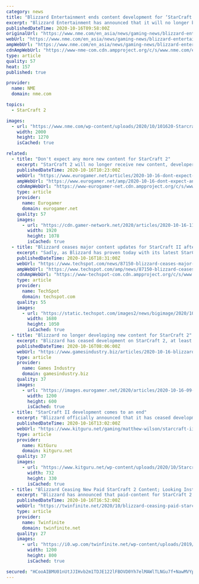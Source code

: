 ```yaml
---
category: news
title: "Blizzard Entertainment ends content development for ‘StarCraft II’"
excerpt: "Blizzard Entertainment has announced that it will no longer be producing new content for ‘Starcraft II’, but will still support the game."
publishedDateTime: 2020-10-16T09:58:00Z
originalUrl: "https://www.nme.com/en_asia/news/gaming-news/blizzard-entertainment-ends-content-development-for-starcraft-ii-2787127"
webUrl: "https://www.nme.com/en_asia/news/gaming-news/blizzard-entertainment-ends-content-development-for-starcraft-ii-2787127"
ampWebUrl: "https://www.nme.com/en_asia/news/gaming-news/blizzard-entertainment-ends-content-development-for-starcraft-ii-2787127?utm_source=rss&utm_medium=rss&utm_campaign=blizzard-entertainment-ends-content-development-for-starcraft-ii&amp"
cdnAmpWebUrl: "https://www-nme-com.cdn.ampproject.org/c/s/www.nme.com/en_asia/news/gaming-news/blizzard-entertainment-ends-content-development-for-starcraft-ii-2787127?utm_source=rss&utm_medium=rss&utm_campaign=blizzard-entertainment-ends-content-development-for-starcraft-ii&amp"
type: article
quality: 57
heat: 157
published: true

provider:
  name: NME
  domain: nme.com

topics:
  - StarCraft 2

images:
  - url: "https://www.nme.com/wp-content/uploads/2020/10/101620-Starcraft-II-Blizzard-Entertainment.jpg"
    width: 2000
    height: 1270
    isCached: true

related:
  - title: "Don't expect any more new content for StarCraft 2"
    excerpt: "StarCraft 2 will no longer receive new content, developer Blizzard has announced, just over 10 years since the game's original launch. But the iconic real-time strategy game will continue to receive ongoing balance fixes and season rolls,"
    publishedDateTime: 2020-10-16T10:23:00Z
    webUrl: "https://www.eurogamer.net/articles/2020-10-16-dont-expect-any-more-new-content-for-starcraft-2"
    ampWebUrl: "https://www.eurogamer.net/amp/2020-10-16-dont-expect-any-more-new-content-for-starcraft-2"
    cdnAmpWebUrl: "https://www-eurogamer-net.cdn.ampproject.org/c/s/www.eurogamer.net/amp/2020-10-16-dont-expect-any-more-new-content-for-starcraft-2"
    type: article
    provider:
      name: Eurogamer
      domain: eurogamer.net
    quality: 57
    images:
      - url: "https://cdn.gamer-network.net/2020/articles/2020-10-16-11-04/-1602842658520.jpg/EG11/thumbnail/1920x1078/format/jpg/quality/80"
        width: 1920
        height: 1078
        isCached: true
  - title: "Blizzard ceases major content updates for StarCraft II after over a decade"
    excerpt: "Sadly, as Blizzard has proven today with its latest StarCraft II community update, no king lives forever. In the update, the company reminisces about its long"
    publishedDateTime: 2020-10-16T18:31:00Z
    webUrl: "https://www.techspot.com/news/87150-blizzard-ceases-major-content-updates-starcraft-ii-after.html"
    ampWebUrl: "https://www.techspot.com/amp/news/87150-blizzard-ceases-major-content-updates-starcraft-ii-after.html"
    cdnAmpWebUrl: "https://www-techspot-com.cdn.ampproject.org/c/s/www.techspot.com/amp/news/87150-blizzard-ceases-major-content-updates-starcraft-ii-after.html"
    type: article
    provider:
      name: TechSpot
      domain: techspot.com
    quality: 55
    images:
      - url: "https://static.techspot.com/images2/news/bigimage/2020/10/2020-10-16-image-19.jpg"
        width: 1680
        height: 1050
        isCached: true
  - title: "Blizzard no longer developing new content for StarCraft 2"
    excerpt: "Blizzard has ceased development on StarCraft 2, at least in terms of new content. An update to the game's official website clarified what the team would and wouldn't update going forward, with executive producer Rob Bridenbecker noting that the original StarCraft was receiving new patches more than 10 years after launch."
    publishedDateTime: 2020-10-16T08:06:00Z
    webUrl: "https://www.gamesindustry.biz/articles/2020-10-16-blizzard-no-longer-developing-new-content-for-starcraft-2"
    type: article
    provider:
      name: Games Industry
      domain: gamesindustry.biz
    quality: 37
    images:
      - url: "https://images.eurogamer.net/2020/articles/2020-10-16-09-02/starcraft.jpg"
        width: 1200
        height: 600
        isCached: true
  - title: "StarCraft II development comes to an end"
    excerpt: "Blizzard officially announced that it has ceased development on StarCraft 2 content. There will still be occasional updates for legacy support purposes, but there will be no new DLC or playable content on the way."
    publishedDateTime: 2020-10-16T13:02:00Z
    webUrl: "https://www.kitguru.net/gaming/matthew-wilson/starcraft-ii-development-comes-to-an-end/"
    type: article
    provider:
      name: KitGuru
      domain: kitguru.net
    quality: 37
    images:
      - url: "https://www.kitguru.net/wp-content/uploads/2020/10/Starcraft-2-732x330.jpg"
        width: 732
        height: 330
        isCached: true
  - title: "Blizzard Ceasing New Paid StarCraft 2 Content; Looking Instead Towards Future of StarCraft"
    excerpt: "Blizzard has announced that paid-content for StarCraft 2 will be coming to an end. This includes paid co-op commanders, War Chests containing skins and other cosmetic content, announcers ..."
    publishedDateTime: 2020-10-16T16:52:00Z
    webUrl: "https://twinfinite.net/2020/10/blizzard-ceasing-paid-starcraft-2-content-looking-instead-towards-future-of-starcraft/"
    type: article
    provider:
      name: Twinfinite
      domain: twinfinite.net
    quality: 27
    images:
      - url: "https://i0.wp.com/twinfinite.net/wp-content/uploads/2019/11/starcraft-II.jpg?fit=1200%2C800&#038;ssl=1"
        width: 1200
        height: 800
        isCached: true

secured: "HCooAIBMU01nUtJJIHvb2m1TDJE122lFBOVD0Yh7elMAWlTLNGu7f+NawMVYpE4SeB9I0AbUSgEp9KJwl2RgugvPSy729zxCO1bMAzQYp8FzUfYTM1EZ/gC6OL53Nj4c88w6AunKYxXH4r/bZVrnWM1zSWze8NtLV+cKh0tAZgOtUtrWY9QaELxhaFyuovK7DCwR2bm5EJS15BCM8g4T6ApNfosGTKUM1GHq5U++DGCizWU9m5W+U6MK7FYmkvk/x49I8TfFl/1R41rqnDHGbuI9rHPh/jyobCZYcNEEHf9yQlcLqExIZlXGSiwI6TnI8rOowMlRcvL8ZYMyv7itYnM0irUeVD/9wH1v9+f2Z/A=;HZCow59ToLFyp0e4cfOn8Q=="
---
```


